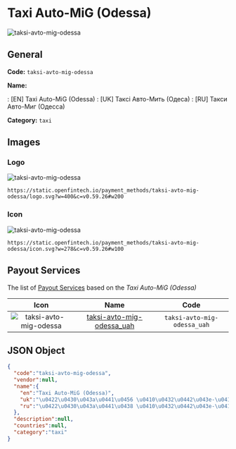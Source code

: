 
# Taxi Auto-MiG (Odessa) 
![taksi-avto-mig-odessa](https://static.openfintech.io/payment_methods/taksi-avto-mig-odessa/logo.svg?w=400&c=v0.59.26#w200)  

## General 
**Code:** `taksi-avto-mig-odessa` 
 
**Name:** 
 
:	[EN] Taxi Auto-MiG (Odessa) 
:	[UK] Таксі Авто-Мить (Одеса) 
:	[RU] Такси Авто-Миг (Одесса) 
 
**Category:** `taxi` 
 

## Images 

### Logo 
![taksi-avto-mig-odessa](https://static.openfintech.io/payment_methods/taksi-avto-mig-odessa/logo.svg?w=400&c=v0.59.26#w200)  

```
https://static.openfintech.io/payment_methods/taksi-avto-mig-odessa/logo.svg?w=400&c=v0.59.26#w200
```  

### Icon 
![taksi-avto-mig-odessa](https://static.openfintech.io/payment_methods/taksi-avto-mig-odessa/icon.svg?w=278&c=v0.59.26#w100)  

```
https://static.openfintech.io/payment_methods/taksi-avto-mig-odessa/icon.svg?w=278&c=v0.59.26#w100
```  

## Payout Services 
 
The list of [Payout Services](/payout-services/) based on the _Taxi Auto-MiG (Odessa)_ 

|Icon|Name|Code| 
|:---:|:---:|:---:| 
|![taksi-avto-mig-odessa](https://static.openfintech.io/payout_methods/taksi-avto-mig-odessa/icon.png?w=278&c=v0.59.26#w40) |[taksi-avto-mig-odessa_uah](/payout-services/taksi-avto-mig-odessa_uah/)|`taksi-avto-mig-odessa_uah`| 
 

## JSON Object 

```json
{
  "code":"taksi-avto-mig-odessa",
  "vendor":null,
  "name":{
    "en":"Taxi Auto-MiG (Odessa)",
    "uk":"\u0422\u0430\u043a\u0441\u0456 \u0410\u0432\u0442\u043e-\u041c\u0438\u0442\u044c (\u041e\u0434\u0435\u0441\u0430)",
    "ru":"\u0422\u0430\u043a\u0441\u0438 \u0410\u0432\u0442\u043e-\u041c\u0438\u0433 (\u041e\u0434\u0435\u0441\u0441\u0430)"
  },
  "description":null,
  "countries":null,
  "category":"taxi"
}
```  
